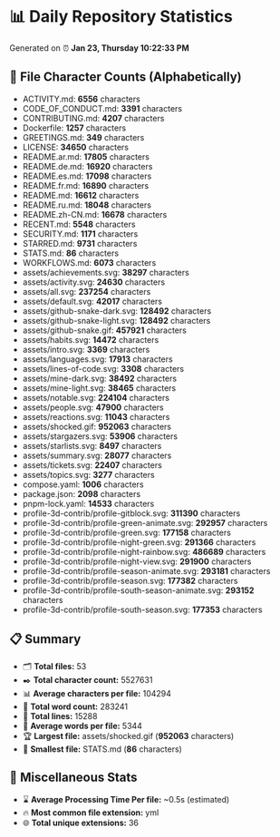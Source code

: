 # 📊 Daily Repository Statistics
Generated on ⏰ **Jan 23, Thursday 10:22:33 PM**

## 📂 File Character Counts (Alphabetically)
- ACTIVITY.md: **6556** characters
- CODE_OF_CONDUCT.md: **3391** characters
- CONTRIBUTING.md: **4207** characters
- Dockerfile: **1257** characters
- GREETINGS.md: **349** characters
- LICENSE: **34650** characters
- README.ar.md: **17805** characters
- README.de.md: **16920** characters
- README.es.md: **17098** characters
- README.fr.md: **16890** characters
- README.md: **16612** characters
- README.ru.md: **18048** characters
- README.zh-CN.md: **16678** characters
- RECENT.md: **5548** characters
- SECURITY.md: **1171** characters
- STARRED.md: **9731** characters
- STATS.md: **86** characters
- WORKFLOWS.md: **6073** characters
- assets/achievements.svg: **38297** characters
- assets/activity.svg: **24630** characters
- assets/all.svg: **237254** characters
- assets/default.svg: **42017** characters
- assets/github-snake-dark.svg: **128492** characters
- assets/github-snake-light.svg: **128492** characters
- assets/github-snake.gif: **457921** characters
- assets/habits.svg: **14472** characters
- assets/intro.svg: **3369** characters
- assets/languages.svg: **17913** characters
- assets/lines-of-code.svg: **3308** characters
- assets/mine-dark.svg: **38492** characters
- assets/mine-light.svg: **38465** characters
- assets/notable.svg: **224104** characters
- assets/people.svg: **47900** characters
- assets/reactions.svg: **11043** characters
- assets/shocked.gif: **952063** characters
- assets/stargazers.svg: **53906** characters
- assets/starlists.svg: **8497** characters
- assets/summary.svg: **28077** characters
- assets/tickets.svg: **22407** characters
- assets/topics.svg: **3277** characters
- compose.yaml: **1006** characters
- package.json: **2098** characters
- pnpm-lock.yaml: **14533** characters
- profile-3d-contrib/profile-gitblock.svg: **311390** characters
- profile-3d-contrib/profile-green-animate.svg: **292957** characters
- profile-3d-contrib/profile-green.svg: **177158** characters
- profile-3d-contrib/profile-night-green.svg: **291366** characters
- profile-3d-contrib/profile-night-rainbow.svg: **486689** characters
- profile-3d-contrib/profile-night-view.svg: **291900** characters
- profile-3d-contrib/profile-season-animate.svg: **293181** characters
- profile-3d-contrib/profile-season.svg: **177382** characters
- profile-3d-contrib/profile-south-season-animate.svg: **293152** characters
- profile-3d-contrib/profile-south-season.svg: **177353** characters

## 📋 Summary
- 🗂️ **Total files:** 53
- ✒️ **Total character count:** 5527631
- 📊 **Average characters per file:** 104294
- 📝 **Total word count:** 283241
- 🧾 **Total lines:** 15288
- 📐 **Average words per file:** 5344
- 🏆 **Largest file:** assets/shocked.gif (**952063** characters)
- 🥉 **Smallest file:** STATS.md (**86** characters)

## 🌟 Miscellaneous Stats
- ⌛ **Average Processing Time Per file:** ~0.5s (estimated)
- 🔥 **Most common file extension:** yml
- 🌐 **Total unique extensions:** 36
